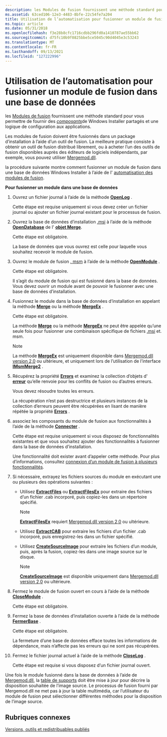 ```yaml
---
description: les Modules de fusion fournissent une méthode standard pour vous permettre de fournir des composants de Windows Installer partagés et une logique de configuration aux applications.
ms.assetid: 63ced106-12e3-4483-8bfe-22c54fe7a204
title: Utilisation de l’automatisation pour fusionner un module de fusion dans une base de données
ms.topic: article
ms.date: 05/31/2018
ms.openlocfilehash: f3e28b8cfc1716cdbb296fd0a1410787ae55bb62
ms.sourcegitcommit: d75fc10b9f0825bbe5ce5045c90d4045e3c53243
ms.translationtype: MT
ms.contentlocale: fr-FR
ms.lasthandoff: 09/13/2021
ms.locfileid: "127222996"
---
```

# <a name="using-automation-to-merge-a-merge-module-into-a-database"></a>Utilisation de l’automatisation pour fusionner un module de fusion dans une base de données

les [Modules de fusion](merge-modules.md) fournissent une méthode standard pour vous permettre de fournir des [*composants*](c-gly.md)de Windows Installer partagés et une logique de configuration aux applications.

Les modules de fusion doivent être fusionnés dans un package d’installation à l’aide d’un outil de fusion. La meilleure pratique consiste à obtenir un outil de fusion distribué librement, ou à acheter l’un des outils de fusion disponibles auprès des éditeurs de logiciels indépendants, par exemple, vous pouvez utiliser [Mergemod.dll](merge-module-automation.md).

la procédure suivante montre comment fusionner un module de fusion dans une base de données Windows Installer à l’aide de l' [automatisation des modules de fusion](merge-module-automation.md).

**Pour fusionner un module dans une base de données**

1.  Ouvrez un fichier journal à l’aide de la méthode [**OpenLog**](merge-openlog.md) .

    Cette étape est requise uniquement si vous devez créer un fichier journal ou ajouter un fichier journal existant pour le processus de fusion.

2.  Ouvrez la base de données d’installation [.msi](windows-installer-file-extensions.md) à l’aide de la méthode [**OpenDatabase**](merge-opendatabase.md) de l' [**objet Merge**](merge-object.md).

    Cette étape est obligatoire.

    La base de données que vous ouvrez est celle pour laquelle vous souhaitez recevoir le module de fusion.

3.  Ouvrez le module de fusion [. msm](windows-installer-file-extensions.md) à l’aide de la méthode [**OpenModule**](merge-openmodule.md) .

    Cette étape est obligatoire.

    Il s’agit du module de fusion qui est fusionné dans la base de données. Vous devez ouvrir un module avant de pouvoir le fusionner avec une base de données d’installation.

4.  Fusionnez le module dans la base de données d’installation en appelant la méthode [**Merge**](merge-object.md) ou la méthode [**MergeEx**](merge-mergeex.md) .

    Cette étape est obligatoire.

    La méthode [**Merge**](merge-object.md) ou la méthode [**MergeEx**](merge-mergeex.md) ne peut être appelée qu’une seule fois pour fusionner une combinaison spécifique de fichiers [.msi](windows-installer-file-extensions.md) et. msm.

    > [!Note]  
    > La méthode [**MergeEx**](merge-mergeex.md) est uniquement disponible dans [Mergemod.dll version 2,0](merge-module-automation.md) ou ultérieure, et uniquement lors de l’utilisation de l’interface [**IMsmMerge2**](/windows/desktop/api/Mergemod/nn-mergemod-imsmmerge2) .

     

5.  Récupérez la propriété [**Errors**](merge-errors.md) et examinez la collection d’objets d' [**erreur**](error-object.md) qu’elle renvoie pour les conflits de fusion ou d’autres erreurs.

    Vous devez résoudre toutes les erreurs.

    La récupération n’est pas destructrice et plusieurs instances de la collection d’erreurs peuvent être récupérées en lisant de manière répétée la propriété [**Errors**](merge-errors.md) .

6.  associez les composants du module de fusion aux fonctionnalités à l’aide de la méthode [**Connecter**](merge-connect.md) .

    Cette étape est requise uniquement si vous disposez de fonctionnalités existantes et que vous souhaitez ajouter des fonctionnalités à fusionner dans la base de données d’installation.

    Une fonctionnalité doit exister avant d’appeler cette méthode. Pour plus d’informations, consultez [connexion d’un module de fusion à plusieurs fonctionnalités](connecting-a-merge-module-to-multiple-features.md).

7.  Si nécessaire, extrayez les fichiers sources du module en exécutant une ou plusieurs des opérations suivantes :
    -   Utilisez [**ExtractFiles**](merge-extractfiles.md) ou [**ExtractFilesEx**](merge-extractfilesex.md) pour extraire des fichiers d’un fichier .cab incorporé, puis copiez-les dans un répertoire spécifié.
        > [!Note]  
        > [**ExtractFilesEx**](merge-extractfilesex.md) requiert [Mergemod.dll version 2,0](merge-module-automation.md) ou ultérieure.

         

    -   Utilisez [**ExtractCAB**](merge-extractcab.md) pour extraire les fichiers d’un fichier .cab incorporé, puis enregistrez-les dans un fichier spécifié.
    -   Utilisez [**CreateSourceImage**](merge-createsourceimage.md) pour extraire les fichiers d’un module, puis, après la fusion, copiez-les dans une image source sur le disque.
        > [!Note]  
        > [**CreateSourceImage**](merge-createsourceimage.md) est disponible uniquement dans [Mergemod.dll version 2,0](merge-module-automation.md) ou ultérieure.

         
8.  Fermez le module de fusion ouvert en cours à l’aide de la méthode [**CloseModule**](merge-closemodule.md) .

    Cette étape est obligatoire.

9.  Fermez la base de données d’installation ouverte à l’aide de la méthode [**FermerBase**](merge-closedatabase.md) .

    Cette étape est obligatoire.

    La fermeture d’une base de données efface toutes les informations de dépendance, mais n’affecte pas les erreurs qui ne sont pas récupérées.

10. Fermez le fichier journal actuel à l’aide de la méthode [**CloseLog**](merge-closelog.md) .

    Cette étape est requise si vous disposez d’un fichier journal ouvert.

Une fois le module fusionné dans la base de données à l’aide de [Mergemod.dll](merge-module-automation.md), la [table de supports](media-table.md) doit être mise à jour pour décrire la disposition souhaitée de l’image source. Le processus de fusion fourni par Mergemod.dll ne met pas à jour la table multimédia, car l’utilisateur du module de fusion peut sélectionner différentes méthodes pour la disposition de l’image source.

## <a name="related-topics"></a>Rubriques connexes

<dl> <dt>

[Versions, outils et redistribuables publiés](released-versions-tools-and-redistributables.md)
</dt> </dl>

 

 




